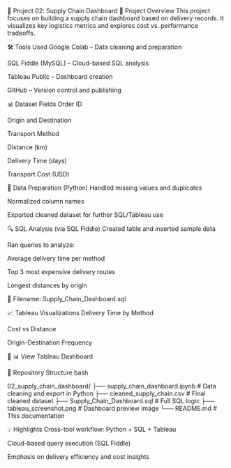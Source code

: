📁 Project 02: Supply Chain Dashboard
📝 Project Overview
This project focuses on building a supply chain dashboard based on delivery records. It visualizes key logistics metrics and explores cost vs. performance tradeoffs.

🛠️ Tools Used
Google Colab – Data cleaning and preparation

SQL Fiddle (MySQL) – Cloud-based SQL analysis

Tableau Public – Dashboard creation

GitHub – Version control and publishing

📊 Dataset Fields
Order ID

Origin and Destination

Transport Method

Distance (km)

Delivery Time (days)

Transport Cost (USD)

🧹 Data Preparation (Python)
Handled missing values and duplicates

Normalized column names

Exported cleaned dataset for further SQL/Tableau use

🔍 SQL Analysis (via SQL Fiddle)
Created table and inserted sample data

Ran queries to analyze:

Average delivery time per method

Top 3 most expensive delivery routes

Longest distances by origin

📄 Filename: Supply_Chain_Dashboard.sql

📈 Tableau Visualizations
Delivery Time by Method

Cost vs Distance

Origin-Destination Frequency

🔗 📊 View Tableau Dashboard

📁 Repository Structure
bash

02_supply_chain_dashboard/
├── supply_chain_dashboard.ipynb   # Data cleaning and export in Python
├── cleaned_supply_chain.csv       # Final cleaned dataset
├── Supply_Chain_Dashboard.sql     # Full SQL logic
├── tableau_screenshot.png         # Dashboard preview image
└── README.md                      # This documentation

💡 Highlights
Cross-tool workflow: Python + SQL + Tableau

Cloud-based query execution (SQL Fiddle)

Emphasis on delivery efficiency and cost insights
